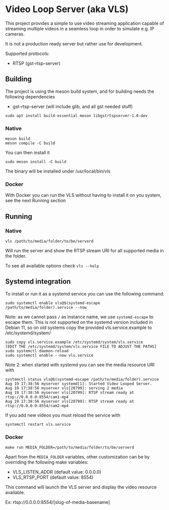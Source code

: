 # Video Loop Server (aka VLS)

This project provides a simple to use video streaming application
capable of streaming multiple videos in a seamless loop in order
to simulate e.g. IP cameras.

It is not a production ready server but rather use for development.

Supported protocols:
* RTSP (gst-rtsp-server)

## Building

The project is using the meson build system, and for building needs the
following dependencies

* gst-rtsp-server (will include glib, and all gst needed stuff)

```
sudo apt install build-essential meson libgstrtspserver-1.0-dev
```

### Native

```
meson build
meson compile -C build
```

You can then install it

```
sudo meson install -C build
```

The binary will be installed under /usr/local/bin/vls

### Docker

With Docker you can run the VLS without having to install it on you system, see
the next Running section

## Running

### Native

```
vls /path/to/media/folder/to/be/serverd
```

Will run the server and show the RTSP stream URI for all supported media in the
folder.

To see all available options check `vls --help`

## Systemd integration

To install or run it as a systemd service you can use the following command:

```
sudo systemctl enable vls@$(systemd-escape /path/to/media/folder).service --now
```

Note: as we cannot pass `/` as instance name, we use `systemd-escape` to escape
them. This is not supported on the systemd version included in Debian 11, so on old
systems copy the provided vls.service.example to /etc/systemd/system/

```
sudo copy vls.service.example /etc/systemd/system/vls.service
[EDIT THE /etc/systemd/system/vls.service FILE TO ADJUST THE PATHS]
sudo systemctl daemon-reload
sudo systemctl enable --now vls.service
```

Note 2: when started with systemd you can see the media resource URI with

```
systemctl status vls@$(systemd-escape /path/to/media/folder).service
Aug 19 17:38:56 myserver systemd[1]: Started Video Looped Server.
Aug 19 17:38:56 myserver vls[20799]: serving 2 media
Aug 19 17:38:56 myserver vls[20799]: RTSP stream ready at rtsp://0.0.0.0:8554/cam1-mp4
Aug 19 17:38:56 myserver vls[20799]: RTSP stream ready at rtsp://0.0.0.0:8554/cam2-mp4
```

If you add new videos you must reload the service with
```
systemctl restart vls.service
```

### Docker

```
make run MEDIA_FOLDER=/path/to/media/folder/to/be/serverd
```

Apart from the `MEDIA_FOLDER` variables, other customization can be by
overriding the following make variables:

* VLS_LISTEN_ADDR (default value: 0.0.0.0)
* VLS_RTSP_PORT (default value: 8554)

This command will launch the VLS server and display the video resource
available.

Ex: rtsp://0.0.0.0:8554/[slug-of-media-basename]
